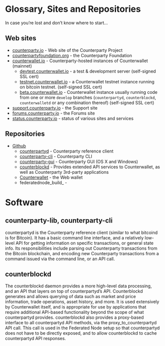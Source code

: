 Glossary, Sites and Repositories
================================

In case you’re lost and don’t know where to start…

Web sites
---------

-   [counterparty.io][] - Web site of the Counterparty Project
-   [counterpartyfoundation.org][] - the Counterparty Foundation
-   [counterwallet.io][] - Counterparty-hosted instances of
    Counterwallet (mainnet)
    -   [devtest.counterwallet.io][] - a test & development server
        (self-signed SSL cert)
    -   [testnet.counterwallet.io][] - a Counterwallet testnet instance
        running on bitcoin testnet. (self-signed SSL cert)
    -   [beta.counterwallet.io][] - Counterwallet instance usually
        running code from one or more `develop` branches
        (`counterpartyd`, `counterblockd`, `counterwalletd` or any
        combination thereof) (self-signed SSL cert)
-   [support.counterparty.io][] - the Support site
-   [forums.counterparty.io][] - the Forums site
-   [status.counterparty.io][] - status of various sites and services

Repositories
------------

-   [Github][]
    -   [counterpartyd][] - Counterparty reference client
    -   [counterparty-cli][] - Counterparty CLI
    -   [counterparty-gui][] - Counterparty GUI (OS X and Windows)
    -   [counterblockd][] - Provides extended API services to
        Counterwallet, as well as Counterparty 3rd-party applications
    -   [Counterwallet][] - the Web wallet
    -   federatednode\_build\_ -

  [counterparty.io]: http://counterparty.io
  [counterpartyfoundation.org]: http://counterpartyfoundation.org
  [counterwallet.io]: https://counterwallet.io
  [devtest.counterwallet.io]: https://devtest.counterwallet.io
  [testnet.counterwallet.io]: https://testnet.counterwallet.io
  [beta.counterwallet.io]: https://beta.counterwallet.io
  [support.counterparty.io]: http://support.counterparty.io
  [forums.counterparty.io]: http://forums.counterparty.io
  [status.counterparty.io]: http://status.counterparty.io
  [Github]: https://github.com/CounterpartyXCP
  [counterpartyd]: https://github.com/CounterpartyXCP/counterpartyd
  [counterparty-cli]: https://github.com/CounterpartyXCP/counterparty-cli
  [counterparty-gui]: https://github.com/CounterpartyXCP/counterparty-gui
  [counterblockd]: https://github.com/CounterpartyXCP/counterblockd
  [Counterwallet]: https://github.com/CounterpartyXCP/counterwallet


Software
========

counterparty-lib, counterparty-cli
----------------------------------

counterpartyd is the Counterparty reference client (similar to what
bitcoind is for Bitcoin). It has a basic command line interface, and a
relatively low-level API for getting information on specific
transactions, or general state info. Its responsibilities include
parsing out Counterparty transactions from the Bitcoin blockchain, and
encoding new Counterparty transactions from a command issued via the
command line, or an API call.

counterblockd
-------------

The counterblockd daemon provides a more high-level data processing, and
an API that layers on top of counterpartyd’s API. Counterblockd
generates and allows querying of data such as market and price
information, trade operations, asset history, and more. It is used
extensively by Counterwallet itself, and is appropriate for use by
applications that require additional API-based functionality beyond the
scope of what counterpartyd provides. counterblockd also provides a
proxy-based interface to all counterpartyd API methods, via the
proxy\_to\_counterpartyd API call. This call is used in the Federated
Node setup so that counterpartyd does not have to be directly exposed,
and to allow counterblockd to cache counterpartyd API responses.

